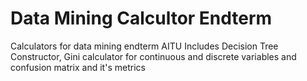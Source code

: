 # Data Mining Calcultor Endterm
Calculators for data mining endterm AITU
Includes Decision Tree Constructor, Gini calculator for continuous and discrete variables and confusion matrix and it's metrics
